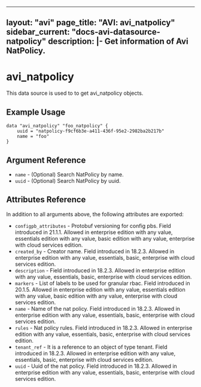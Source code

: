 <!--
    Copyright 2021 VMware, Inc.
    SPDX-License-Identifier: Mozilla Public License 2.0
-->
---
layout: "avi"
page_title: "AVI: avi_natpolicy"
sidebar_current: "docs-avi-datasource-natpolicy"
description: |-
  Get information of Avi NatPolicy.
---

# avi_natpolicy

This data source is used to to get avi_natpolicy objects.

## Example Usage

```hcl
data "avi_natpolicy" "foo_natpolicy" {
    uuid = "natpolicy-f9cf6b3e-a411-436f-95e2-2982ba2b217b"
    name = "foo"
}
```

## Argument Reference

* `name` - (Optional) Search NatPolicy by name.
* `uuid` - (Optional) Search NatPolicy by uuid.

## Attributes Reference

In addition to all arguments above, the following attributes are exported:

* `configpb_attributes` - Protobuf versioning for config pbs. Field introduced in 21.1.1. Allowed in enterprise edition with any value, essentials edition with any value, basic edition with any value, enterprise with cloud services edition.
* `created_by` - Creator name. Field introduced in 18.2.3. Allowed in enterprise edition with any value, essentials, basic, enterprise with cloud services edition.
* `description` - Field introduced in 18.2.3. Allowed in enterprise edition with any value, essentials, basic, enterprise with cloud services edition.
* `markers` - List of labels to be used for granular rbac. Field introduced in 20.1.5. Allowed in enterprise edition with any value, essentials edition with any value, basic edition with any value, enterprise with cloud services edition.
* `name` - Name of the nat policy. Field introduced in 18.2.3. Allowed in enterprise edition with any value, essentials, basic, enterprise with cloud services edition.
* `rules` - Nat policy rules. Field introduced in 18.2.3. Allowed in enterprise edition with any value, essentials, basic, enterprise with cloud services edition.
* `tenant_ref` - It is a reference to an object of type tenant. Field introduced in 18.2.3. Allowed in enterprise edition with any value, essentials, basic, enterprise with cloud services edition.
* `uuid` - Uuid of the nat policy. Field introduced in 18.2.3. Allowed in enterprise edition with any value, essentials, basic, enterprise with cloud services edition.

